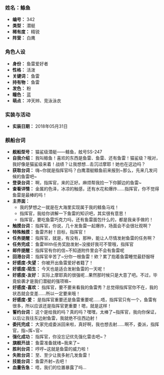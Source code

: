 ### 姓名：鲦鱼
* **编号：** 342
* **类型：** 潜艇
* **稀有度：** 精锐
* **阵营：** 白鹰


### 角色人设
* **身份：** 鱼雷爱好者
* **性格：** 活泼
* **关键词：** 鱼雷
* **持有物：** 鱼雷
* **发色：** 粉
* **瞳色：** 蓝
* **萌点：** 冲天辫、竞泳泳衣


### 实装与活动
* **实装日期：** 2018年05月31日


### 舰船台词
* **舰船型号：** 猫鲨级潜艇——鲦鱼，舷号SS-247
* **自我介绍：** 我叫鲦鱼！喜欢的东西是鱼雷、鱼雷、还有鱼雷！猫鲨级？哦对，我好像是猫鲨级来着！战绩？让我想想…击沉过摩耶！她也在这边吗？
* **获取台词：** 嗨~你就是指挥官吗？白鹰潜艇鲦鱼前来报到~那么，先来几发问候的鱼雷吧~
* **登录台词：** 啊，指挥官，来的正好。麻烦帮我捡一下你脚边的鱼雷~
* **查看详情：** 金属的色泽，冰凉的触感，还有水花和爆炸……指挥官，你不觉得鱼雷是最棒的吗！
* **主界面：**
  * 我的梦想之一就是在大海里实现属于我的鲦鱼马戏！
  * 指挥官，我给你讲解一下鱼雷的知识吧，其实很有意思！
  * 指挥官，要吃鱼雷巧克力吗，还有鱼雷面包什么的，都是我亲手做的！
* **触摸台词：** 指挥官，你说，几十发鱼雷一起爆炸，场面会不会很壮观啊？
* **特殊触摸：** 鱼雷齐射！目标，指挥官！
* **任务提醒：** 指挥官，就是，有没有，那种，能让人尽情发射鱼雷的任务啊？
* **任务完成：** 鱼雷With任务奖励发射~没接好我可不管哦，指挥官
* **邮件提醒：** 指挥官有你的信~不知道附件里会不会有鱼雷呢
* **回港台词：** 指挥官辛苦了~分你一根鱼雷！欸？累了抱着鱼雷睡觉最舒服呀
* **好感度-失望：** 你被开出鱼雷爱好者籍了！
* **好感度-陌生：** 今天也是适合发射鱼雷的一天呢！
* **好感度-友好：** 实际上摩耶真的很强呢…果然那时候只是大意了吧。不过，毕竟偷袭才是我们潜艇的强项嘛~
* **好感度-喜欢：** 指挥官，要不要来看我的鱼雷秀？总觉得指挥官你不在，我的状态就会变差……所以一定要来哦！
* **好感度-爱：** 是指挥官重要还是鱼雷重要呢……唔，指挥官只有一个，鱼雷有很多，所以应该还是指挥官更重要！嗯，就是这样！
* **誓约台词：** 这个是给我的吗？真的吗？嘿嘿，太棒了~指挥官，我向你保证，以后让我往东边射鱼雷，我就绝不往西边射！
* **委托完成：** 大家完成委派回来啦，真好啊，我也想去射……啊不，委派，指挥官，指~挥~官~
* **强化成功：** 指挥官，你没忘记优先强化雷击吧~？
* **旗舰开战：** 鱼雷准备就绪~我来了~
* **胜利台词：** 哼哼~这就是鱼雷的威力啦！
* **失败台词：** 至、至少让我多射几发鱼雷！
* **技能台词：** 鱼雷齐射~去吧！
* **血量告急：** 唔，我们的位置暴露了吗…
